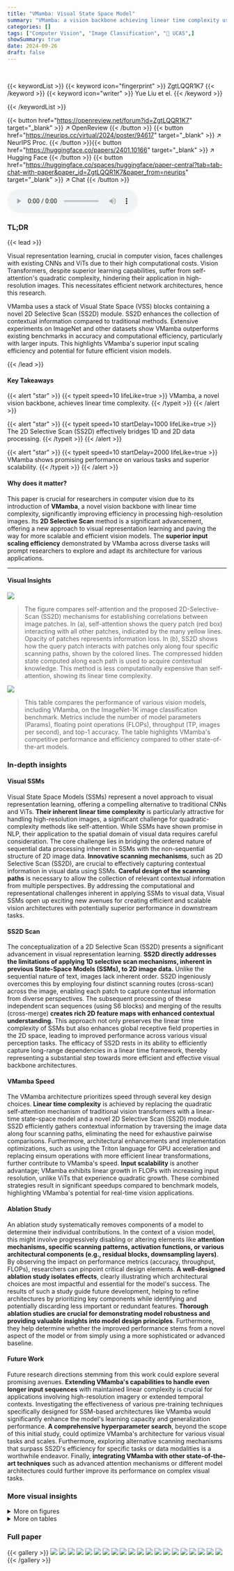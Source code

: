 ```yaml
---
title: "VMamba: Visual State Space Model"
summary: "VMamba: a vision backbone achieving linear time complexity using Visual State Space (VSS) blocks and 2D Selective Scan (SS2D) for efficient visual representation."
categories: []
tags: ["Computer Vision", "Image Classification", "🏢 UCAS",]
showSummary: true
date: 2024-09-26
draft: false
---
```


<br>

{{< keywordList >}}
{{< keyword icon="fingerprint" >}} ZgtLQQR1K7 {{< /keyword >}}
{{< keyword icon="writer" >}} Yue Liu et el. {{< /keyword >}}
 
{{< /keywordList >}}

{{< button href="https://openreview.net/forum?id=ZgtLQQR1K7" target="_blank" >}}
↗ OpenReview
{{< /button >}}
{{< button href="https://neurips.cc/virtual/2024/poster/94617" target="_blank" >}}
↗ NeurIPS Proc.
{{< /button >}}{{< button href="https://huggingface.co/papers/2401.10166" target="_blank" >}}
↗ Hugging Face
{{< /button >}}
{{< button href="https://huggingface.co/spaces/huggingface/paper-central?tab=tab-chat-with-paper&paper_id=ZgtLQQR1K7&paper_from=neurips" target="_blank" >}}
↗ Chat
{{< /button >}}



<audio controls>
    <source src="https://ai-paper-reviewer.com/ZgtLQQR1K7/podcast.wav" type="audio/wav">
    Your browser does not support the audio element.
</audio>


### TL;DR


{{< lead >}}

Visual representation learning, crucial in computer vision, faces challenges with existing CNNs and ViTs due to their high computational costs.  Vision Transformers, despite superior learning capabilities, suffer from self-attention's quadratic complexity, hindering their application in high-resolution images.  This necessitates efficient network architectures, hence this research. 

VMamba uses a stack of Visual State Space (VSS) blocks containing a novel 2D Selective Scan (SS2D) module.  SS2D enhances the collection of contextual information compared to traditional methods. Extensive experiments on ImageNet and other datasets show VMamba outperforms existing benchmarks in accuracy and computational efficiency, particularly with larger inputs. This highlights VMamba's superior input scaling efficiency and potential for future efficient vision models.

{{< /lead >}}


#### Key Takeaways

{{< alert "star" >}}
{{< typeit speed=10 lifeLike=true >}} VMamba, a novel vision backbone, achieves linear time complexity. {{< /typeit >}}
{{< /alert >}}

{{< alert "star" >}}
{{< typeit speed=10 startDelay=1000 lifeLike=true >}} The 2D Selective Scan (SS2D) effectively bridges 1D and 2D data processing. {{< /typeit >}}
{{< /alert >}}

{{< alert "star" >}}
{{< typeit speed=10 startDelay=2000 lifeLike=true >}} VMamba shows promising performance on various tasks and superior scalability. {{< /typeit >}}
{{< /alert >}}

#### Why does it matter?
This paper is crucial for researchers in computer vision due to its introduction of **VMamba**, a novel vision backbone with linear time complexity, significantly improving efficiency in processing high-resolution images.  Its **2D Selective Scan** method is a significant advancement, offering a new approach to visual representation learning and paving the way for more scalable and efficient vision models. The **superior input scaling efficiency** demonstrated by VMamba across diverse tasks will prompt researchers to explore and adapt its architecture for various applications.

------
#### Visual Insights



![](https://ai-paper-reviewer.com/ZgtLQQR1K7/figures_1_1.jpg)

> The figure compares self-attention and the proposed 2D-Selective-Scan (SS2D) mechanisms for establishing correlations between image patches.  In (a), self-attention shows the query patch (red box) interacting with all other patches, indicated by the many yellow lines.  Opacity of patches represents information loss. In (b), SS2D shows how the query patch interacts with patches only along four specific scanning paths, shown by the colored lines. The compressed hidden state computed along each path is used to acquire contextual knowledge. This method is less computationally expensive than self-attention, showing its linear time complexity.





![](https://ai-paper-reviewer.com/ZgtLQQR1K7/tables_5_1.jpg)

> This table compares the performance of various vision models, including VMamba, on the ImageNet-1K image classification benchmark.  Metrics include the number of model parameters (Params), floating point operations (FLOPs), throughput (TP, images per second), and top-1 accuracy.  The table highlights VMamba's competitive performance and efficiency compared to other state-of-the-art models.





### In-depth insights


#### Visual SSMs
Visual State Space Models (SSMs) represent a novel approach to visual representation learning, offering a compelling alternative to traditional CNNs and ViTs.  **Their inherent linear time complexity** is particularly attractive for handling high-resolution images, a significant challenge for quadratic-complexity methods like self-attention.  While SSMs have shown promise in NLP, their application to the spatial domain of visual data requires careful consideration.  The core challenge lies in bridging the ordered nature of sequential data processing inherent in SSMs with the non-sequential structure of 2D image data.  **Innovative scanning mechanisms**, such as 2D Selective Scan (SS2D), are crucial to effectively capturing contextual information in visual data using SSMs.  **Careful design of the scanning paths** is necessary to allow the collection of relevant contextual information from multiple perspectives.  By addressing the computational and representational challenges inherent in applying SSMs to visual data, Visual SSMs open up exciting new avenues for creating efficient and scalable vision architectures with potentially superior performance in downstream tasks.

#### SS2D Scan
The conceptualization of a 2D Selective Scan (SS2D) presents a significant advancement in visual representation learning.  **SS2D directly addresses the limitations of applying 1D selective scan mechanisms, inherent in previous State-Space Models (SSMs), to 2D image data.** Unlike the sequential nature of text, images lack inherent order.  SS2D ingeniously overcomes this by employing four distinct scanning routes (cross-scan) across the image, enabling each patch to capture contextual information from diverse perspectives. The subsequent processing of these independent scan sequences (using S6 blocks) and merging of the results (cross-merge) **creates rich 2D feature maps with enhanced contextual understanding.** This approach not only preserves the linear time complexity of SSMs but also enhances global receptive field properties in the 2D space, leading to improved performance across various visual perception tasks. The efficacy of SS2D rests in its ability to efficiently capture long-range dependencies in a linear time framework, thereby representing a substantial step towards more efficient and effective visual backbone architectures.

#### VMamba Speed
The VMamba architecture prioritizes speed through several key design choices.  **Linear time complexity** is achieved by replacing the quadratic self-attention mechanism of traditional vision transformers with a linear-time state-space model and a novel 2D Selective Scan (SS2D) module.  SS2D efficiently gathers contextual information by traversing the image data along four scanning paths, eliminating the need for exhaustive pairwise comparisons. Furthermore, architectural enhancements and implementation optimizations, such as using the Triton language for GPU acceleration and replacing einsum operations with more efficient linear transformations, further contribute to VMamba's speed.  **Input scalability** is another advantage; VMamba exhibits linear growth in FLOPs with increasing input resolution, unlike ViTs that experience quadratic growth.  These combined strategies result in significant speedups compared to benchmark models, highlighting VMamba's potential for real-time vision applications.

#### Ablation Study
An ablation study systematically removes components of a model to determine their individual contributions.  In the context of a vision model, this might involve progressively disabling or altering elements like **attention mechanisms, specific scanning patterns, activation functions, or various architectural components (e.g., residual blocks, downsampling layers)**. By observing the impact on performance metrics (accuracy, throughput, FLOPs), researchers can pinpoint critical design elements.  **A well-designed ablation study isolates effects**, clearly illustrating which architectural choices are most impactful and essential for the model's success.  The results of such a study guide future development, helping to refine architectures by prioritizing key components while identifying and potentially discarding less important or redundant features. **Thorough ablation studies are crucial for demonstrating model robustness and providing valuable insights into model design principles**.  Furthermore, they help determine whether the improved performance stems from a novel aspect of the model or from simply using a more sophisticated or advanced baseline.

#### Future Work
Future research directions stemming from this work could explore several promising avenues. **Extending VMamba's capabilities to handle even longer input sequences** with maintained linear complexity is crucial for applications involving high-resolution imagery or extended temporal contexts.  Investigating the effectiveness of various pre-training techniques specifically designed for SSM-based architectures like VMamba would significantly enhance the model's learning capacity and generalization performance.  **A comprehensive hyperparameter search**, beyond the scope of this initial study, could optimize VMamba's architecture for various visual tasks and scales.  Furthermore, exploring alternative scanning mechanisms that surpass SS2D's efficiency for specific tasks or data modalities is a worthwhile endeavor.  Finally, **integrating VMamba with other state-of-the-art techniques** such as advanced attention mechanisms or different model architectures could further improve its performance on complex visual tasks.


### More visual insights

<details>
<summary>More on figures
</summary>


![](https://ai-paper-reviewer.com/ZgtLQQR1K7/figures_3_1.jpg)

> The figure illustrates the 2D-Selective-Scan (SS2D) mechanism.  Input image patches are scanned in four directions (Cross-Scan). Each scan produces a sequence which is then processed by independent S6 blocks.  The results from the four S6 blocks are then merged (Cross-Merge) to create a final 2D feature map.  This approach contrasts with self-attention, which uses a computationally expensive process involving all patches.


![](https://ai-paper-reviewer.com/ZgtLQQR1K7/figures_4_1.jpg)

> This figure shows the architecture of VMamba, comparing it to Mamba and VSS blocks.  The left side illustrates the overall architecture (a) and the structure of the blocks (b-d).  The right side provides a performance comparison table showing ImageNet Top-1 accuracy, GFLOPs, and throughput for different VMamba variants and benchmark models (ConvNeXt-T, Swin-T). It highlights the improvements achieved through a series of architectural and implementation enhancements.


![](https://ai-paper-reviewer.com/ZgtLQQR1K7/figures_7_1.jpg)

> This figure demonstrates VMamba's performance and scalability across various tasks and input resolutions. Subfigure (a) shows that VMamba outperforms other models (ConvNeXt and Swin) on object detection (APb and APm on COCO), and semantic segmentation (mIoU on ADE20K), maintaining its advantage with an increase in ImageNet-1K classification accuracy.  Subfigure (b) highlights VMamba's superior input scaling efficiency by showing a much smaller performance drop than other models (DeiT-S, ConvNeXt-T, XCIT-S12/16, Swin-T*, Vim-S) as the input resolution increases from 224x224 to 768x768, even without fine-tuning.


![](https://ai-paper-reviewer.com/ZgtLQQR1K7/figures_7_2.jpg)

> This figure presents a comparison of FLOPs, throughput, and memory consumption for different vision backbones (VMamba-T, Swin-T*, XCIT-S12/16, DeiT-S, ConvNeXt-T, Vim-S, and S4ND-ConvNeXt-T) across various input image resolutions (224x224, 384x384, 512x512, 640x640, and 768x768).  It demonstrates VMamba-T's linear scaling behavior in terms of FLOPs and memory usage while maintaining relatively high throughput compared to other models, particularly as resolution increases.  The performance of Swin-T* is shown with scaled window sizes for a more relevant comparison. 


![](https://ai-paper-reviewer.com/ZgtLQQR1K7/figures_7_3.jpg)

> The figure shows the activation maps for query patches.  (a) shows the input image with query patches marked by red stars. (b) displays the activation map generated using the standard self-attention mechanism (QKT), showcasing the activation of all previously scanned foreground tokens. (c) illustrates the activation map generated by the proposed SS2D mechanism ((Qω)(K/ω)ᵀ), demonstrating a more focused activation on the neighborhood of the query patches. (d) shows the activation maps for each scanning path, highlighting how SS2D accumulates information during traversal.


![](https://ai-paper-reviewer.com/ZgtLQQR1K7/figures_8_1.jpg)

> This figure compares the effective receptive fields (ERF) of VMamba and several other benchmark models (ResNet-50, ConvNeXt-T, Swin-T, DeiT-S, HiViT-T, Vim-S) before and after training.  The ERF shows the region of the input image that influences the activation of a specific output unit.  The heatmaps show that VMamba, along with DeiT, HiViT and Vim, demonstrates global receptive fields.  This means that the activation is influenced by the entire input image.  ResNet, ConvNeXt, and Swin show local receptive fields, with activation primarily centered around the central pixel.  VMamba's global receptive field indicates its ability to capture long-range dependencies in image data.


![](https://ai-paper-reviewer.com/ZgtLQQR1K7/figures_9_1.jpg)

> This figure compares the performance of four different scanning patterns for the 2D-Selective-Scan (SS2D) module within the VMamba architecture.  The patterns are Unidi-Scan, Bidi-Scan, Cascade-Scan, and Cross-Scan.  The graph shows that Cross-Scan offers the highest throughput (images/s), both with and without depthwise convolutions (DWConv), while maintaining similar performance (Top-1 accuracy) to other methods.  This highlights Cross-Scan's effectiveness in capturing 2D contextual information efficiently.


![](https://ai-paper-reviewer.com/ZgtLQQR1K7/figures_16_1.jpg)

> This figure visualizes the attention maps generated by the 2D-Selective-Scan (SS2D) module.  It shows the attention maps from four different scanning routes (Cross-Scan) within the SS2D. The top row displays the attention maps using the QKT calculation, illustrating the relationship between the current patch and all previously scanned patches. The bottom row presents attention maps using (Q⊙w)(K/w)T, showcasing a more focused attention around the neighborhood of the query patches.  The visualizations demonstrate how SS2D captures and retains information from all previously scanned tokens, especially those in the foreground.


![](https://ai-paper-reviewer.com/ZgtLQQR1K7/figures_16_2.jpg)

> This figure compares self-attention and the proposed 2D Selective Scan (SS2D) mechanisms for establishing correlations between image patches. The left panel (a) shows that self-attention computes correlations between all image patches, while the right panel (b) illustrates that SS2D computes correlations only along its scanning paths.  The opacity of the red boxes indicates how much information is lost with each method.


![](https://ai-paper-reviewer.com/ZgtLQQR1K7/figures_21_1.jpg)

> This figure compares how self-attention and the proposed 2D-Selective-Scan (SS2D) method establish correlations between image patches. The opacity of the red boxes, which represent the query patch, illustrates the degree of information loss in each method. Self-attention considers all patches simultaneously, while SS2D traverses patches along specific paths, capturing context in a computationally efficient manner.


![](https://ai-paper-reviewer.com/ZgtLQQR1K7/figures_22_1.jpg)

> This figure compares the effective receptive fields (ERFs) of VMamba and other benchmark models (ResNet-50, ConvNeXt-T, Swin-T, DeiT-S, HiViT-T, and Vim-S) before and after training. The ERF is a measure of the region in the input image that influences the activation of a specific output unit.  Higher intensity pixels in the heatmaps indicate stronger responses from the central pixel, which is representative of the region’s influence on activation. The figure shows that VMamba and some other models (DeiT, HiViT, and Vim) achieve global ERFs after training, meaning that the receptive field spans a significant part of the image. In contrast, other models, such as ResNet and ConvNeXt-T, largely maintain local receptive fields even after training. VMamba's global ERF indicates its capacity to capture long-range contextual information.


![](https://ai-paper-reviewer.com/ZgtLQQR1K7/figures_23_1.jpg)

> This figure visualizes the Effective Receptive Fields (ERF) of VMamba before and after training, comparing three different initialization methods: Mamba-Init, Rand-Init, and Zero-Init.  The ERFs are represented as heatmaps, showing the intensity of response for the central pixel in relation to the surrounding pixels.  The comparison allows for an assessment of how the different initialization strategies impact the receptive field of the model, indicating the influence of initialization on the model's ability to capture global contextual information.


</details>




<details>
<summary>More on tables
</summary>


![](https://ai-paper-reviewer.com/ZgtLQQR1K7/tables_6_1.jpg)
> This table compares the performance of various vision models (Transformer-based, ConvNet-based, and SSM-based) on the ImageNet-1K image classification benchmark.  Metrics include model parameters, FLOPs (floating point operations), throughput (images per second), and Top-1 accuracy.  The table highlights VMamba's performance relative to existing state-of-the-art models.

![](https://ai-paper-reviewer.com/ZgtLQQR1K7/tables_18_1.jpg)
> This table compares the performance of VMamba against other state-of-the-art models on the ImageNet-1K dataset for image classification.  Metrics include the number of parameters (Params), GFLOPs (floating point operations), throughput (TP) in images per second, and top-1 accuracy.  It highlights VMamba's superior performance and throughput compared to models based on Convolutional Neural Networks (CNNs), Vision Transformers (ViTs), and other State Space Models (SSMs).

![](https://ai-paper-reviewer.com/ZgtLQQR1K7/tables_19_1.jpg)
> This table compares the performance of VMamba against various other transformer-based, convolutional neural network-based, and SSM-based models on the ImageNet-1K dataset.  The metrics used are the number of parameters (in millions), GigaFLOPs (GFLOPs), throughput (images per second), and Top-1 accuracy (%).  It highlights VMamba's superior performance and efficiency relative to its competitors.

![](https://ai-paper-reviewer.com/ZgtLQQR1K7/tables_19_2.jpg)
> This table compares the performance of VMamba against other state-of-the-art models on the ImageNet-1K dataset.  Metrics include the number of parameters (Params), GigaFLOPS (FLOPS), throughput (TP) in images per second, and Top-1 accuracy. The table is organized to compare VMamba against other Transformer-based models, ConvNet-based models, and other SSM-based models.

![](https://ai-paper-reviewer.com/ZgtLQQR1K7/tables_20_1.jpg)
> This table compares the performance of VMamba against various other state-of-the-art vision models on the ImageNet-1K image classification benchmark.  Metrics include the number of parameters (Params), GigaFLOPs (FLOPs), throughput (TP, images/second), and top-1 accuracy.  It highlights VMamba's superior performance and efficiency compared to Transformer-based and Convolutional Neural Network-based models.

![](https://ai-paper-reviewer.com/ZgtLQQR1K7/tables_21_1.jpg)
> This table presents a comparison of object detection and instance segmentation performance on the MS COCO dataset for different model architectures.  It shows the average precision (AP) metrics, including box AP (APb) and mask AP (APm), for different models with varying parameter counts and FLOPs.  The results are reported for both a 12-epoch fine-tuning schedule and a 36-epoch multi-scale training schedule.

![](https://ai-paper-reviewer.com/ZgtLQQR1K7/tables_21_2.jpg)
> This table presents a comparison of the performance of various models on object detection and instance segmentation tasks using the COCO dataset.  It shows the average precision (AP) for both bounding boxes (APb) and masks (APm) at different intersection over union (IoU) thresholds. The models are trained using both a 12-epoch schedule and a 36-epoch multi-scale training schedule.  The table also includes the model parameters (Params) and floating point operations (FLOPs).

![](https://ai-paper-reviewer.com/ZgtLQQR1K7/tables_22_1.jpg)
> This table presents a comparison of semantic segmentation performance on the ADE20K dataset using different models.  It shows the mean Intersection over Union (mIoU) for both single-scale and multi-scale testing, along with model parameters and FLOPs. The models compared include Swin Transformer, ConvNeXt, and various versions of VMamba.

![](https://ai-paper-reviewer.com/ZgtLQQR1K7/tables_24_1.jpg)
> This table compares the performance of VMamba against other state-of-the-art vision models on the ImageNet-1K dataset.  Metrics include the number of parameters (Params), GigaFLOPs (FLOPs), throughput (TP), and Top-1 accuracy.  The table highlights VMamba's superior performance and efficiency across different model sizes (Tiny, Small, Base).

![](https://ai-paper-reviewer.com/ZgtLQQR1K7/tables_25_1.jpg)
> This table compares the performance of VMamba-T using four different scanning patterns: Unidi-Scan, Bidi-Scan, Cascade-Scan, and Cross-Scan.  The comparison includes parameters (M), FLOPS (G), throughput (TP. img/s), training throughput (Train TP. img/s), and Top-1 accuracy (%).  It shows the impact of the scanning pattern on various performance metrics, with and without depthwise convolutions (dwconv).

![](https://ai-paper-reviewer.com/ZgtLQQR1K7/tables_25_2.jpg)
> This table compares the performance of VMamba with other state-of-the-art models on the ImageNet-1K image classification benchmark.  The metrics reported include the number of parameters (Params), GigaFLOPS (FLOPs), throughput (TP) in images per second, and the Top-1 accuracy.  It shows VMamba's performance advantage in accuracy and throughput, especially when considering the computational efficiency.

![](https://ai-paper-reviewer.com/ZgtLQQR1K7/tables_25_3.jpg)
> This table compares the performance of VMamba with other state-of-the-art models on the ImageNet-1K dataset using images of size 224x224.  Metrics include the number of parameters (Params), GigaFLOPs (FLOPs), throughput (TP, images/s), training throughput (Train TP, images/s), and top-1 accuracy.  The table highlights VMamba's competitive performance and efficiency compared to other transformer and convolutional neural network based models. Note that the Vim model's training throughput is obtained from a different source due to the practical use of float32 during its training phase.

![](https://ai-paper-reviewer.com/ZgtLQQR1K7/tables_25_4.jpg)
> This table compares the performance of various vision models, including VMamba, on ImageNet-1K.  Metrics include the number of parameters, GFLOPs, throughput (images per second), and top-1 accuracy.  It highlights VMamba's performance relative to other state-of-the-art models, showcasing its efficiency and accuracy.

![](https://ai-paper-reviewer.com/ZgtLQQR1K7/tables_25_5.jpg)
> This table compares the performance of various vision models on the ImageNet-1K image classification benchmark.  The metrics include the number of model parameters (Params), the number of floating point operations (FLOPs), the throughput (TP, images per second), and the top-1 accuracy.  The models are categorized into Transformer-based, ConvNet-based, and SSM-based models, allowing for comparison across different architectural approaches.

![](https://ai-paper-reviewer.com/ZgtLQQR1K7/tables_25_6.jpg)
> This table compares the performance of VMamba with other state-of-the-art vision models on the ImageNet-1K dataset. The models are evaluated based on parameters, FLOPs, throughput (images/second), training throughput, and top-1 accuracy.  The table highlights VMamba's efficiency and competitive performance compared to other Transformer-based, ConvNet-based, and SSM-based models.

</details>




### Full paper

{{< gallery >}}
<img src="https://ai-paper-reviewer.com/ZgtLQQR1K7/1.png" class="grid-w50 md:grid-w33 xl:grid-w25" />
<img src="https://ai-paper-reviewer.com/ZgtLQQR1K7/2.png" class="grid-w50 md:grid-w33 xl:grid-w25" />
<img src="https://ai-paper-reviewer.com/ZgtLQQR1K7/3.png" class="grid-w50 md:grid-w33 xl:grid-w25" />
<img src="https://ai-paper-reviewer.com/ZgtLQQR1K7/4.png" class="grid-w50 md:grid-w33 xl:grid-w25" />
<img src="https://ai-paper-reviewer.com/ZgtLQQR1K7/5.png" class="grid-w50 md:grid-w33 xl:grid-w25" />
<img src="https://ai-paper-reviewer.com/ZgtLQQR1K7/6.png" class="grid-w50 md:grid-w33 xl:grid-w25" />
<img src="https://ai-paper-reviewer.com/ZgtLQQR1K7/7.png" class="grid-w50 md:grid-w33 xl:grid-w25" />
<img src="https://ai-paper-reviewer.com/ZgtLQQR1K7/8.png" class="grid-w50 md:grid-w33 xl:grid-w25" />
<img src="https://ai-paper-reviewer.com/ZgtLQQR1K7/9.png" class="grid-w50 md:grid-w33 xl:grid-w25" />
<img src="https://ai-paper-reviewer.com/ZgtLQQR1K7/10.png" class="grid-w50 md:grid-w33 xl:grid-w25" />
<img src="https://ai-paper-reviewer.com/ZgtLQQR1K7/11.png" class="grid-w50 md:grid-w33 xl:grid-w25" />
<img src="https://ai-paper-reviewer.com/ZgtLQQR1K7/12.png" class="grid-w50 md:grid-w33 xl:grid-w25" />
<img src="https://ai-paper-reviewer.com/ZgtLQQR1K7/13.png" class="grid-w50 md:grid-w33 xl:grid-w25" />
<img src="https://ai-paper-reviewer.com/ZgtLQQR1K7/14.png" class="grid-w50 md:grid-w33 xl:grid-w25" />
<img src="https://ai-paper-reviewer.com/ZgtLQQR1K7/15.png" class="grid-w50 md:grid-w33 xl:grid-w25" />
<img src="https://ai-paper-reviewer.com/ZgtLQQR1K7/16.png" class="grid-w50 md:grid-w33 xl:grid-w25" />
<img src="https://ai-paper-reviewer.com/ZgtLQQR1K7/17.png" class="grid-w50 md:grid-w33 xl:grid-w25" />
<img src="https://ai-paper-reviewer.com/ZgtLQQR1K7/18.png" class="grid-w50 md:grid-w33 xl:grid-w25" />
<img src="https://ai-paper-reviewer.com/ZgtLQQR1K7/19.png" class="grid-w50 md:grid-w33 xl:grid-w25" />
<img src="https://ai-paper-reviewer.com/ZgtLQQR1K7/20.png" class="grid-w50 md:grid-w33 xl:grid-w25" />
{{< /gallery >}}